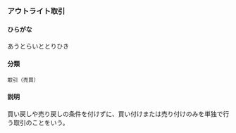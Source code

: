 <div style="display:none;">

## [あ行](securities-terms?id=あ行)

</div>

### アウトライト取引

#### ひらがな

あうとらいととりひき

#### 分類

`取引（売買）`

#### 説明

買い戻しや売り戻しの条件を付けずに、買い付けまたは売り付けのみを単独で行う取引のことをいう。

<div style="display:none;">

## [か行](securities-terms?id=か行)
## [さ行](securities-terms?id=さ行)
## [た行](securities-terms?id=た行)
## [な行](securities-terms?id=な行)
## [は行](securities-terms?id=は行)
## [ま行](securities-terms?id=ま行)
## [や行](securities-terms?id=や行)
## [ら行](securities-terms?id=ら行)
## [わ行](securities-terms?id=わ行)
## [英数字・記号](securities-terms?id=英数字・記号)

</div>

